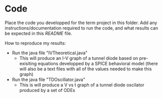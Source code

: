 # Code

Place the code you developped for the term project in this folder. Add any instructions/documentation required to run the code, and what results can be expected in this *README* file.

How to reproduce my results:
- Run the java file "IVTheoretical.java"
    - This will produce an I-V graph of a tunnel diode based on pre-exisiting equations developped by a SPICE
       behavioral model (there will also be a text files with all of the values needed to make this graph)
- Run the java file "TDOscillator.java"
    - This is will produce a V vs t graph of a tunnel diode oscilator produced by a set of ODEs
